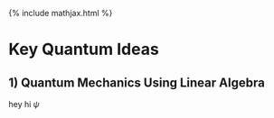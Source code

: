 {% include mathjax.html %}

#  Key Quantum Ideas

## $1)$ Quantum Mechanics Using Linear Algebra

hey hi $\psi$
